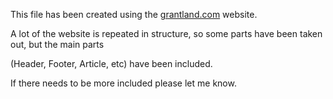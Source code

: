 This file has been created using the [grantland.com](http://grantland.com/) website.

A lot of the website is repeated in structure, so some parts have been taken out, but the main parts

(Header, Footer, Article, etc) have been included.

If there needs to be more included please let me know.


